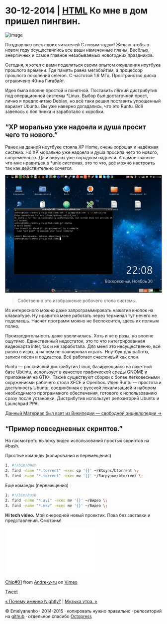 30-12-2014 | **[HTML](../../../../p/2014/12/30/ko-mne-v-dom-prichol-tux.html)** 
Ко мне в дом пришел пингвин.
=============================
![image](../../../../images/p/bag-404.png/230x230)

Поздравляю всех своих читателей С новым годом! Желаю чтобы в новом году осуществились все ваши намеченные планы. Весёлых, энергичных и самое главное незабываемых новогодних праздников.

Сегодня, я хотел с вами поделиться своим опытом оживления ноутбука прошлого времени. Где память равна мегабайтам, а процессор прошлого поколения celeron. С частотой 1.6 МГц. Пространство диска ограничено 40-ка Гигабайт.

Идея была вполне простой и понятной. Поставить лёгкий дистрибутив под операционной системы *Linux. Выбор был достаточной прост, лично я предпочитаю Debian, но всё таки решил поставить упрощенный вариант Ubuntu. Вы уже наверно догадались, что это Runtu. Всё завелось с пол пинка и заработало с коробки.

“XP морально уже надоела и душа просит чего то нового.”
-------------------------------------------------------
Ранее на данной ноутбуке стояла XP Home, очень хорошая и надёжная система. Но XP морально уже надоела и душа просила чего то нового, современного. Да и вирусы уже порядком надоели. А самое главное что мне нравиться в *unix системах, это то что, всё можно настроить так как действительно хочется.

![image](../../../../images/smech/runtu.png)
> Собственно это изображение робочего стола системы.

Из интересного можно даже запрограммировать нажатия кнопок на клавиатуре. Ну нравится мене работать через терминал тут нечего не поделаешь. Насчёт программ можно не беспокоится, здесь их полным полно.

Производительность даже увеличилась. Хоть и не в разы, но вполне ощутимо. Единственный недостаток, это то что интегрированная видеокарта intel, так и не заработала. Для меня это несущественно, всё равно в игры, я на нем не планировал играть. Ноутбук для работы, записи песен и подкастов. Всё работает счастливый как слон.

Runtu — российский дистрибутив Linux, базирующийся на пакетной базе Ubuntu, использует в качестве графической среды GNOME и приложения на GTK+. Также существуют сборки с более легковесными окружениями рабочего стола XFCE и Openbox. Идея Runtu — простота и доступность Ubuntu, соединённая с русской локализацией и набором необходимого программного обеспечения, готового к использованию сразу после установки. Дистрибутив использует репозиторий Ubuntu и Launchpad PPA.

[Данный Материал был взят из Википедии — свободной энциклопедии &#8594;](https://ru.wikipedia.org/wiki/Runtu)

“Пример повседневных скриптов.”
-------------------------------
На посмотреть выложу видео использования простых скриптов на #bash.

Простые команды (копирования и перемещения)
```bash
1. #!/bin/bash
2. find -name "*.torrent" -exec cp '{}' ~/Btsync/btorrent \;
3. find -name "*.torrent" -exec mv '{}' ~/Загрузки/btorrent \;
```
Ещё команды (перемещения)
```bash
1. #!/bin/bash
2. find -name "*.avi" -exec mv '{}' ~/Видео \;
3. find -name "*.mkv" -exec mv '{}' ~/Видео \;
```

**Hi tech video.** Мой очередной новый проектик. Пока без заставки и представлений. Смотрим!

<p class="img-thumbnail"><iframe src="//player.vimeo.com/video/116985946" frameborder="0" webkitallowfullscreen mozallowfullscreen allowfullscreen></iframe></p>

[Chip#01](http://vimeo.com/116985946) from [Andre-y-ru](http://vimeo.com/user35953968) on [Vimeo](https://vimeo.com)

<a href="http://twitter.com/share" class="twitter-share-button" data-url="http://andre-y-ru.github.io/p/2014/12/30/ko-mne-v-dom-prichol-tux.md" data-via="ander-y-ru" data-counturl="http://andre-y-ru.github.io/p/2014/12/30/ko-mne-v-dom-prichol-tux.md" >Tweet</a>

[&laquo; Почему именно Nightly?](href=../../../../p/2014/07/23/pochemu-nightly.md) | [Музыка утра. &raquo;](href=../../../../p/2015/03/16/musik-utra.md)

© Emelyanenko &middot; 2014-2015 · копировать нужно правильно · репозиторий на [github](https://github.com) · отдельное спасибо [Octopress](http://octopress.org)